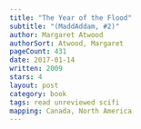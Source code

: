```yaml
---
title: "The Year of the Flood"
subtitle: "(MaddAddam, #2)"
author: Margaret Atwood
authorSort: Atwood, Margaret
pageCount: 431
date: 2017-01-14
written: 2009
stars: 4
layout: post
category: book
tags: read unreviewed scifi
mapping: Canada, North America
---
```

